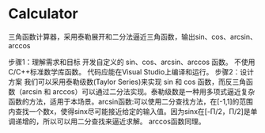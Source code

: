 # Calculator
三角函数计算器，采用泰勒展开和二分法逼近三角函数，输出sin、cos、arcsin、arccos

步骤1：理解需求和目标
开发自定义的 sin、cos、arcsin、arccos 函数。
不使用C/C++标准数学库函数。
代码应能在Visual Studio上编译和运行。
步骤2：设计方案
我们可以采用泰勒级数(Taylor Series)来实现 sin 和 cos 函数，而反三角函数（arcsin 和 arccos）可以通过二分法实现。泰勒级数是一种用多项式逼近复杂函数的方法，适用于本场景。arcsin函数:可以使用二分查找方法，在[-1,1]的范围内查找一个数x，使得sinx尽可能接近给定的输入值。因为sinx在[-Π/2，Π/2]是单调递增的，所以可以用二分查找来逼近求解。 arccos函数同理。
